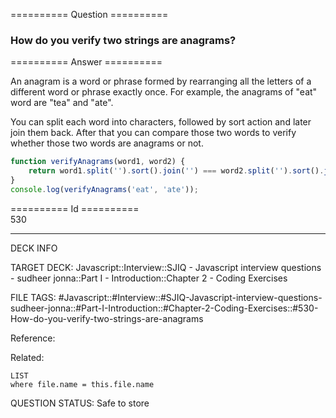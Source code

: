 ========== Question ==========  

### How do you verify two strings are anagrams?  

========== Answer ==========  

An anagram is a word or phrase formed by rearranging all the letters of a different word or phrase exactly once. For example, the anagrams of "eat" word are "tea" and "ate".

You can split each word into characters, followed by sort action and later join them back. After that you can compare those two words to verify whether those two words are anagrams or not.

```javascript
function verifyAnagrams(word1, word2) {
    return word1.split('').sort().join('') === word2.split('').sort().join('');
}
console.log(verifyAnagrams('eat', 'ate'));
```

========== Id ==========  
530

---

DECK INFO

TARGET DECK: Javascript::Interview::SJIQ - Javascript interview questions - sudheer jonna::Part I - Introduction::Chapter 2 - Coding Exercises

FILE TAGS: #Javascript::#Interview::#SJIQ-Javascript-interview-questions-sudheer-jonna::#Part-I-Introduction::#Chapter-2-Coding-Exercises::#530-How-do-you-verify-two-strings-are-anagrams

Reference:

Related:

```dataview
LIST
where file.name = this.file.name
```

QUESTION STATUS: Safe to store
